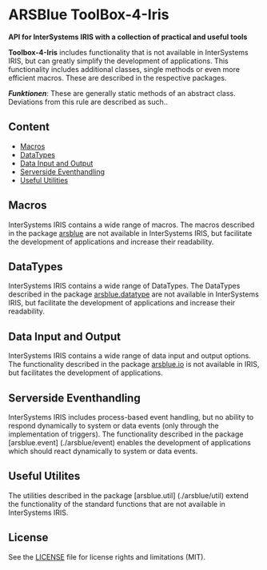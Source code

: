 # ARSBlue ToolBox-4-Iris

**API for InterSystems IRIS with a collection of practical and useful tools**

**Toolbox-4-Iris** includes functionality that is not available in InterSystems IRIS, but can greatly simplify the development of applications. This functionality includes additional classes, single methods or even more efficient macros. These are described in the respective packages.

**_Funktionen_**: These are generally static methods of an abstract class. Deviations from this rule are described as such..

## Content

- [Macros](#macros)
- [DataTypes](#datatypes)
- [Data Input and Output](#data-input-and-outuput)
- [Serverside Eventhandling](#serverside-eventhandling)
- [Useful Utilities](#useful-utilities)

## Macros

InterSystems IRIS contains a wide range of macros. The macros described in the package [arsblue](./arsblue) are not available in InterSystems IRIS, but facilitate the development of applications and increase their readability.

## DataTypes

InterSystems IRIS contains a wide range of DataTypes. The DataTypes described in the package [arsblue.datatype](./arsblue/datatype) are not available in InterSystems IRIS, but facilitate the development of applications and increase their readability.

## Data Input and Output

InterSystems IRIS contains a wide range of data input and output options. The functionality described in the package [arsblue.io](./arsblue/io) is not available in IRIS, but facilitates the development of applications.

## Serverside Eventhandling

InterSystems IRIS includes process-based event handling, but no ability to respond dynamically to system or data events (only through the implementation of triggers). The functionality described in the package [arsblue.event] (./arsblue/event) enables the development of applications which should react dynamically to system or data events.

## Useful Utilites

The utilities described in the package [arsblue.util] (./arsblue/util) extend the functionality of the standard functions that are not available in InterSystems IRIS.

## License ##

See the [LICENSE](./LICENSE) file for license rights and limitations (MIT).
